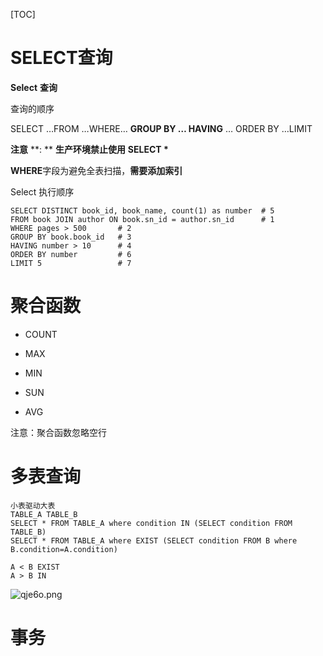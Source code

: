 [TOC]



# SELECT查询

**Select** **查询**

查询的顺序

SELECT …FROM …WHERE… **GROUP BY … HAVING** … ORDER BY …LIMIT

**注意** **:
** **生产环境禁止使用** **SELECT \***

**WHERE**字段为避免全表扫描，**需要添加索引**

 

Select 执行顺序

```mysql
SELECT DISTINCT book_id, book_name, count(1) as number  # 5
FROM book JOIN author ON book.sn_id = author.sn_id  	# 1
WHERE pages > 500  		# 2
GROUP BY book.book_id	# 3
HAVING number > 10   	# 4
ORDER BY number      	# 6
LIMIT 5					# 7
```



# 聚合函数

- COUNT

- MAX

- MIN

- SUN

- AVG

注意：聚合函数忽略空行

# 多表查询

```mysql
小表驱动大表
TABLE_A TABLE_B
SELECT * FROM TABLE_A where condition IN (SELECT condition FROM TABLE_B)
SELECT * FROM TABLE_A where EXIST (SELECT condition FROM B where B.condition=A.condition)

A < B EXIST
A > B IN
```

![qje6o.png](E:\STUVV\NLP学习\learning\Mysql\599581280.png)

# 事务

